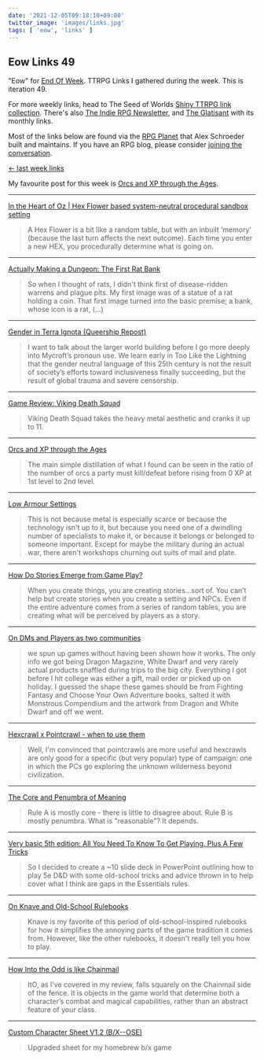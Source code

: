 ```yaml
---
date: '2021-12-05T09:18:10+09:00'
twitter_image: 'images/links.jpg'
tags: [ 'eow', 'links' ]
---
```


## Eow Links 49

"Eow" for [End Of Week](/#eow). TTRPG Links I gathered during the week. This is iteration 49.

For more weekly links, head to The Seed of Worlds [Shiny TTRPG link collection](https://seedofworlds.blogspot.com/search/label/weekly%20links). There's also [The Indie RPG Newsletter](https://ttrpg.substack.com/), and [The Glatisant](https://questingbeast.substack.com/) with its monthly links.

Most of the links below are found via the [RPG Planet](https://campaignwiki.org/rpg/) that Alex Schroeder built and maintains. If you have an RPG blog, please consider [joining the conversation](https://campaignwiki.org/wiki/Planet/Please_join!).

[← last week links](20211127.html?t=Eow_Links_48&f=eow49)

My favourite post for this week is [Orcs and XP through the Ages](https://adventuresingaming2.blogspot.com/2021/12/orcs-and-xp-through-ages.html).

<hr/>

[In the Heart of Oz | Hex Flower based system-neutral procedural sandbox setting](https://goblinshenchman.wordpress.com/2021/12/04/in-the-heart-of-oz-hex-flower-based-system-neutral-procedural-sandbox-setting/)

> A Hex Flower is a bit like a random table, but with an inbuilt ‘memory’ (because the last turn affects the next outcome). Each time you enter a new HEX, you procedurally determine what is going on.

<hr/>

[Actually Making a Dungeon: The First Rat Bank](https://espharel.blogspot.com/2021/12/actually-making-dungeon-first-rat-bank.html)

> So when I thought of rats, I didn't think first of disease-ridden warrens and plague pits. My first image was of a statue of a rat holding a coin. That first image turned into the basic premise; a bank, whose icon is a rat, (...)

<hr/>

[Gender in Terra Ignota (Queership Repost)](https://www.exurbe.com/gender-in-terra-ignota-queership-repost/)

> I want to talk about the larger world building before I go more deeply into Mycroft’s pronoun use. We learn early in Too Like the Lightning that the gender neutral language of this 25th century is not the result of society’s efforts toward inclusiveness finally succeeding, but the result of global trauma and severe censorship.

<hr/>

[Game Review: Viking Death Squad](https://deathtrap-games.blogspot.com/2021/12/game-review-viking-death-squad.html)

> Viking Death Squad takes the heavy metal aesthetic and cranks it up to 11.

<hr/>

[Orcs and XP through the Ages](https://adventuresingaming2.blogspot.com/2021/12/orcs-and-xp-through-ages.html)

> The main simple distillation of what I found can be seen in the ratio of the number of orcs a party must kill/defeat before rising from 0 XP at 1st level to 2nd level.

<hr/>

[Low Armour Settings](https://shutteredroom.blogspot.com/2021/12/low-armour-settings.html)

> This is not because metal is especially scarce or because the technology isn't up to it, but because you need one of a dwindling number of specialists to make it, or because it belongs or belonged to someone important. Except for maybe the military during an actual war, there aren't workshops churning out suits of mail and plate.

<hr/>

[How Do Stories Emerge from Game Play?](https://grumpywizard.home.blog/2021/12/02/how-do-stories-emerge-from-game-play/)

> When you create things, you are creating stories…sort of. You can’t help but create stories when you create a setting and NPCs. Even if the entire adventure comes from a series of random tables, you are creating what will be perceived by players as a story.

<hr/>

[On DMs and Players as two communities](https://seedofworlds.blogspot.com/2021/12/on-dms-and-players-as-two-communities.html)

> we spun up games without having been shown how it works. The only info we got being Dragon Magazine, White Dwarf and very rarely actual products snaffled during trips to the big city. Everything I got before I hit college was either a gift, mail order or picked up on holiday. I guessed the shape these games should be from Fighting Fantasy and Choose Your Own Adventure books, salted it with Monstrous Compendium and the artwork from Dragon and White Dwarf and off we went.

<hr/>

[Hexcrawl x Pointcrawl - when to use them](https://methodsetmadness.blogspot.com/2021/11/hexcrawl-x-pointcrawl-when-to-use-them.html)

> Well, I'm convinced that pointcrawls are more useful and hexcrawls are only good for a specific (but very popular) type of campaign: one in which the PCs go exploring the unknown wilderness beyond civilization.

<hr/>

[The Core and Penumbra of Meaning](https://monstersandmanuals.blogspot.com/2021/11/the-core-and-penumbra-of-meaning.html)

> Rule A is mostly core - there is little to disagree about. Rule B is mostly penumbra. What is "reasonable"? It depends.

<hr/>

[Very basic 5th edition: All You Need To Know To Get Playing, Plus A Few Tricks](https://icastlight.blogspot.com/2021/11/very-basic-5e-dungeons-dragons-all-you.html)

> So I decided to create a ~10 slide deck in PowerPoint outlining how to play 5e D&D with some old-school tricks and advice thrown in to help cover what I think are gaps in the Essentials rules.

<hr/>

[On Knave and Old-School Rulebooks](https://chiquitafajita.blogspot.com/2021/11/on-knave-and-old-school-rulebooks.html)

> Knave is my favorite of this period of old-school-inspired rulebooks for how it simplifies the annoying parts of the game tradition it comes from. However, like the other rulebooks, it doesn't really tell you how to play.

<hr/>

[How Into the Odd is like Chainmail](https://adventuresbuffo.blogspot.com/2021/11/how-into-odd-is-like-chainmail.html)

> ItO, as I’ve covered in my review, falls squarely on the Chainmail side of the fence.  It is objects in the game world that determine both a character’s combat and magical capabilities, rather than an abstract feature of your class. 

<hr/>

[Custom Character Sheet V1.2 (B/X--OSE)](https://brinehouse.blogspot.com/2021/11/custom-character-sheet-v12-bx-ose.html)

> Upgraded sheet for my homebrew b/x game

